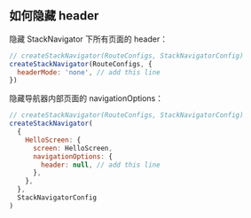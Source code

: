 ## 如何隐藏 header

隐藏 StackNavigator 下所有页面的 header：

```js
// createStackNavigator(RouteConfigs, StackNavigatorConfig)
createStackNavigator(RouteConfigs, {
  headerMode: 'none', // add this line
})
```

隐藏导航器内部页面的 navigationOptions：

```js
// createStackNavigator(RouteConfigs, StackNavigatorConfig)
createStackNavigator(
  {
    HelloScreen: {
      screen: HelloScreen,
      navigationOptions: {
        header: null, // add this line
      },
    },
  },
  StackNavigatorConfig
)
```
